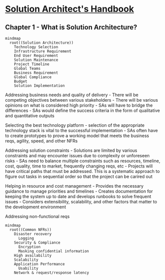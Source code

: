 # [Solution Architect's Handbook](https://www.amazon.com/Solutions-Architects-Handbook-Kick-start-architecture/dp/1838645640)

## Chapter 1 - What is Solution Architecture?

```mermaid
mindmap
  root((Solution Architecture))
    Technology Selection
    Infrastructure Requirement
    End User Requirement
    Solution Maintenance
    Project Timeline
    Global Teams
    Business Requirement
    Global Compliance
    Budget
    Solution Implementation
```
Addressing business needs and quality of delivery
    - There will be competing objectives between various stakeholders
    - There will be various opinions on what is considered high priority
    - SAs will have to bridge the differences 
    - SAs would define the success criteria in the form of qualitative and quantitative outputs

Selecting the best technology platform
    - selection of the appropriate technology stack is vital to the successful implementation
    - SAs often have to create prototypes to prove a working model that meets the business reqs, agility, speed, and other NFRs

Addressing solution constraints 
    - Solutions are limited by various constraints and may encounter issues due to complexity or unforeseen risks
    - SAs need to balance multiple constraints such as resources, timeline, cost, quality, time to market, frequently changing reqs, etc
    - Projects will have critical paths that must be addressed.  This is a systematic approach to figure out tasks in sequential order so that the project can be carired out

Helping in resource and cost management
    - Provides the necessary guidance to manage priorities and timelines
    - Creates documentation for keeping the system up to date and develops runbooks to solve frequent issues
    - Considers extensibility, scalability, and other factors that matter to the development environment

Addressing non-functional reqs

```mermaid
mindmap
  root((Common NFRs))
    Disaster recovery
      Logging
    Security & Compliance
      Encryption
      Masking confidential information
    High availability
    Scalability
    Application Performance
      Usability
    Network & request/response latency
```
